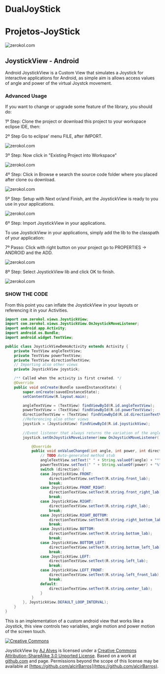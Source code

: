 # DualJoyStick
Projetos-JoyStick
=============

![zerokol.com](http://2.bp.blogspot.com/-5iIoZXBw2bg/T1n753kamDI/AAAAAAAAAxo/CjU5hGy4QbY/s400/joystickview-screen.png)

## JoystickView - Android

Android JoystickView is a Custom View that simulates a Joystick for interactive applications for Android, 
as simple aim is allows access values ​​of angle and power of the virtual Joystck movement.

### Advanced Usage

If you want to change or upgrade some feature of the library, you should do:

1º Step: Clone the project or download this project to your workspace eclipse IDE, then:

2º Step Go to eclipse' menu FILE, after IMPORT.

![zerokol.com](http://3.bp.blogspot.com/-JyhVCfOVVsU/T1kcx_mHozI/AAAAAAAAAwg/vCR7wNkH0r8/s320/fig02.jpg)

3º Step: Now click in "Existing Project into Workspace"

![zerokol.com](http://1.bp.blogspot.com/---LpF1fGsb0/T1kcyoeRt4I/AAAAAAAAAwo/lPH4FOd3lsc/s400/fig03.jpg)

4º Step: Click in Browse e search the source code folder where you placed after clone ou download.

![zerokol.com](http://1.bp.blogspot.com/-cjLe2ZmRPyo/T1kczcBbfdI/AAAAAAAAAww/hYVnWf9mtEE/s320/fig04.jpg)

5º Step: Setup with Next or/and Finish, ant the JoystickView is ready to you use in your applications.

![zerokol.com](http://3.bp.blogspot.com/-w6ETTjggahI/T1kc0IDonsI/AAAAAAAAAw4/2r6r-WIxmLU/s320/fig05.jpg)

6º Step: Import JoystickView in your applications.

To use JoystickView in your applications, simply add the lib to the classpath of your application:

7º Passo: Click with right button on your project go to PROPERTIES -> ANDROID and the ADD.

![zerokol.com](http://2.bp.blogspot.com/-w7W8Gb8kh0I/T1kfgqoNrQI/AAAAAAAAAxA/_0cHWx-ox2E/s320/imp.png)

8º Step: Select JoystickView lib and click OK to finish.

![zerokol.com](http://1.bp.blogspot.com/-E7M8dJuemEU/T1kfhcZoWmI/AAAAAAAAAxI/Lurmtt5p8l0/s320/imp2.png)

### SHOW THE CODE

From this point you can inflate the JoystickView in your layouts or referencing it in your Activities.

```java
import com.zerokol.views.JoystickView;
import com.zerokol.views.JoystickView.OnJoystickMoveListener;
import android.app.Activity;
import android.os.Bundle;
import android.widget.TextView;

public class JoystickViewDemoActivity extends Activity {
	private TextView angleTextView;
	private TextView powerTextView;
	private TextView directionTextView;
	// Importing also other views
	private JoystickView joystick;

	/** Called when the activity is first created. */
	@Override
	public void onCreate(Bundle savedInstanceState) {
		super.onCreate(savedInstanceState);
		setContentView(R.layout.main);

		angleTextView = (TextView) findViewById(R.id.angleTextView);
		powerTextView = (TextView) findViewById(R.id.powerTextView);
		directionTextView = (TextView) findViewById(R.id.directionTextView);
		//Referencing also other views
		joystick = (JoystickView) findViewById(R.id.joystickView);
        
        //Event listener that always returns the variation of the angle in degrees, motion power in percentage and direction of movement
		joystick.setOnJoystickMoveListener(new OnJoystickMoveListener() {

			@Override
			public void onValueChanged(int angle, int power, int direction) {
				// TODO Auto-generated method stub
				angleTextView.setText(" " + String.valueOf(angle) + "°");
				powerTextView.setText(" " + String.valueOf(power) + "%");
				switch (direction) {
				case JoystickView.FRONT:
					directionTextView.setText(R.string.front_lab);
					break;
				case JoystickView.FRONT_RIGHT:
					directionTextView.setText(R.string.front_right_lab);
					break;
				case JoystickView.RIGHT:
					directionTextView.setText(R.string.right_lab);
					break;
				case JoystickView.RIGHT_BOTTOM:
					directionTextView.setText(R.string.right_bottom_lab);
					break;
				case JoystickView.BOTTOM:
					directionTextView.setText(R.string.bottom_lab);
					break;
				case JoystickView.BOTTOM_LEFT:
					directionTextView.setText(R.string.bottom_left_lab);
					break;
				case JoystickView.LEFT:
					directionTextView.setText(R.string.left_lab);
					break;
				case JoystickView.LEFT_FRONT:
					directionTextView.setText(R.string.left_front_lab);
					break;
				default:
					directionTextView.setText(R.string.center_lab);
				}
			}
		}, JoystickView.DEFAULT_LOOP_INTERVAL);
	}
}
```

This is an implementation of a custom android view that works like a Joystick, this view controls two variables, angle motion and power motion of the screen touch.

[![Creative Commons](http://i.creativecommons.org/l/by-sa/3.0/88x31.png)](http://creativecommons.org/licenses/by-sa/3.0/)

JoystickView by [AJ Alves](https://github.com/alcirBarros) is licensed under a [Creative Commons Attribution-ShareAlike 3.0 Unported License](http://creativecommons.org/licenses/by-sa/3.0/).
Based on a work at [github.com](https://github.com/alcirBarros/Projetos-Base/blob/master/Android/JoystickView-master) and page.
Permissions beyond the scope of this license may be available at [https://github.com/alcirBarros](https://github.com/alcirBarros).
